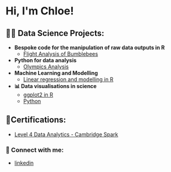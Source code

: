 <h1>Hi, I'm Chloe! </h1>

<h2>👨‍💻 Data Science Projects:</h2>

- <b>Bespoke code for the manipulation of raw data outputs in R </b>
  - [Flight Analysis of Bumblebees](https://github.com/joshmadakor1/Algorithms-Practice)
- <b>Python for data analysis </b>
  - [Olympics Analysis](https://github.com/joshmadakor1/4chan-Image-Analysis-Middleware-C964)
- <b>Machine Learning and Modelling</b>
  - [Linear regression and modelling in R](https://github.com/joshmadakor1/Algorithms-Practice)
- <b>📊 Data visualisations in science </b>
  - [ggplot2 in R](https://github.com/joshmadakor1/Sentinel-Lab)
  - [Python](https://github.com/joshmadakor1/Jwipe.PowerShell)
  

<h2> 📃Certifications:</h2>

 - [Level 4 Data Analytics - Cambridge Spark](https://www.credential.net/51356208-5f43-4440-89c9-dc5a3d00043b#acc.5lxeITRh)
  
<h3> 🤳 Connect with me:</h3>

- [linkedin](https://www.linkedin.com/in/dr-chloe-sargent/)
